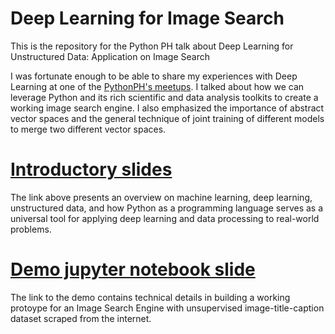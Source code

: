 # Deep Learning for Image Search
This is the repository for the Python PH talk about Deep Learning for Unstructured Data: Application on Image Search

I was fortunate enough to be able to share my experiences with Deep Learning at one of the [PythonPH's meetups](https://www.meetup.com/pythonph/events/250643274/). I talked about how we can leverage Python and its rich scientific and data analysis toolkits to create a working image search engine.
I also emphasized the importance of abstract vector spaces and the general technique of joint training of different models to merge two different vector spaces.

# [Introductory slides](https://docs.google.com/presentation/d/177ujeYeFYf9tPiaR409HDfMMwqCiF85WUUgSeOZHsnE/)

The link above presents an overview on machine learning, deep learning, unstructured data, and how Python as a programming language serves as a universal tool for applying deep learning and data processing to real-world problems.


# [Demo jupyter notebook slide](http://htmlpreview.github.io/?https://github.com/avsolatorio/deep-learning-image-search/blob/master/src/models/Image%20Search%20Model.slides.html#/)

The link to the demo contains technical details in building a working protoype for an Image Search Engine with unsupervised image-title-caption dataset scraped from the internet.
